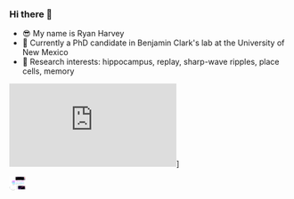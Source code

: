 ### Hi there 👋

<!--
**ryanharvey1/ryanharvey1** is a ✨ _special_ ✨ repository because its `README.md` (this file) appears on your GitHub profile.
Here are some ideas to get you started:
- 🌱 I’m currently learning ...
- 👯 I’m looking to collaborate on ...
- 🤔 I’m looking for help with ...
- 💬 Ask me about ...
- 📫 How to reach me: ...

- ⚡ Fun fact: ...
-->

- 😎 My name is Ryan Harvey
- 🔬 Currently a PhD candidate in Benjamin Clark's lab at the University of New Mexico
- 🧠 Research interests: hippocampus, replay, sharp-wave ripples, place cells, memory


![replay_figure](https://raw.githubusercontent.com/ryanharvey1/ryanharvey1/master/replay_figure.pdf)]

<img src="https://raw.githubusercontent.com/ryanharvey1/ryanharvey1/master/replay_figure.pdf" width="30px">




